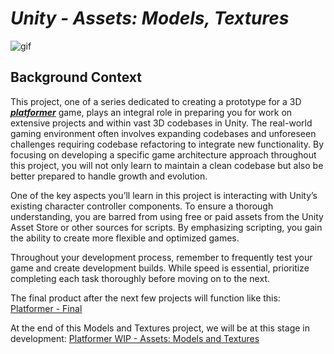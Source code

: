 # ***Unity - Assets: Models, Textures***
![gif](https://s3.eu-west-3.amazonaws.com/hbtn.intranet.project.files/holbertonschool-cs-unity/435/0.gif)

## Background Context
This project, one of a series dedicated to creating a prototype for a 3D ***[platformer](https://en.wikipedia.org/wiki/Platformer)*** game, plays an integral role in preparing you for work on extensive projects and within vast 3D codebases in Unity. The real-world gaming environment often involves expanding codebases and unforeseen challenges requiring codebase refactoring to integrate new functionality. By focusing on developing a specific game architecture approach throughout this project, you will not only learn to maintain a clean codebase but also be better prepared to handle growth and evolution.

One of the key aspects you’ll learn in this project is interacting with Unity’s existing character controller components. To ensure a thorough understanding, you are barred from using free or paid assets from the Unity Asset Store or other sources for scripts. By emphasizing scripting, you gain the ability to create more flexible and optimized games.

Throughout your development process, remember to frequently test your game and create development builds. While speed is essential, prioritize completing each task thoroughly before moving on to the next.

The final product after the next few projects will function like this: [Platformer - Final](https://hs-hq.github.io/AR-VR/0x08-unity-audio/)

At the end of this Models and Textures project, we will be at this stage in development: [Platformer WIP - Assets: Models and Textures](https://hs-hq.github.io/AR-VR/0x05-unity_assets_models_textures/)